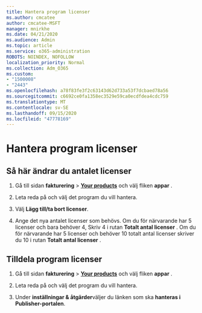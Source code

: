 ```yaml
---
title: Hantera program licenser
ms.author: cmcatee
author: cmcatee-MSFT
manager: mnirkhe
ms.date: 04/21/2020
ms.audience: Admin
ms.topic: article
ms.service: o365-administration
ROBOTS: NOINDEX, NOFOLLOW
localization_priority: Normal
ms.collection: Adm_O365
ms.custom:
- "1500008"
- "2443"
ms.openlocfilehash: a78f83fe3f2c63143d62d733a53f7dcbaed78a56
ms.sourcegitcommit: c6692ce0fa1358ec3529e59ca0ecdfdea4cdc759
ms.translationtype: MT
ms.contentlocale: sv-SE
ms.lasthandoff: 09/15/2020
ms.locfileid: "47778169"
---
```

# <a name="manage-app-licenses"></a>Hantera program licenser

## <a name="to-change-license-quantity"></a>Så här ändrar du antalet licenser

1. Gå till sidan **fakturering**  >  **[Your products](https://go.microsoft.com/fwlink/p/?linkid=842054)** och välj fliken **appar** .

2. Leta reda på och välj det program du vill hantera.  

3. Välj **Lägg till/ta bort licenser**.

4. Ange det nya antalet licenser som behövs. Om du för närvarande har 5 licenser och bara behöver 4, Skriv 4 i rutan **Totalt antal licenser** . Om du för närvarande har 5 licenser och behöver 10 totalt antal licenser skriver du 10 i rutan **Totalt antal licenser** .

## <a name="to-assign-app-licenses"></a>Tilldela program licenser

1. Gå till sidan **fakturering**  >  **[Your products](https://go.microsoft.com/fwlink/p/?linkid=842054)** och välj fliken **appar** .

2. Leta reda på och välj det program du vill hantera.  

3. Under **inställningar & åtgärder**väljer du länken som ska **hanteras i Publisher-portalen**.
